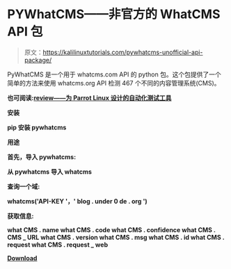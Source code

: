# PYWhatCMS——非官方的 WhatCMS API 包

> 原文：<https://kalilinuxtutorials.com/pywhatcms-unofficial-api-package/>

PyWhatCMS 是一个用于 whatcms.com API 的 python 包。这个包提供了一个简单的方法来使用 whatcms.org API 检测 467 个不同的内容管理系统(CMS)。

**也可阅读:[review——为 Parrot Linux 设计的自动化测试工具](https://kalilinuxtutorials.com/reverie-automated-pentest-tools/)**

**安装**

**pip 安装 pywhatcms**

**用途**

**首先，导入 pywhatcms:**

**从 pywhatcms 导入 whatcms**

**查询一个域:**

**whatcms('API-KEY '，' blog . under 0 de . org ')**

**获取信息:**

**what CMS . name
what CMS . code
what CMS . confidence
what CMS . CMS _ URL
what CMS . version
what CMS . msg
what CMS . id
what CMS . request
what CMS . request _ web**

[**Download**](https://github.com/HA71/pywhatcms)